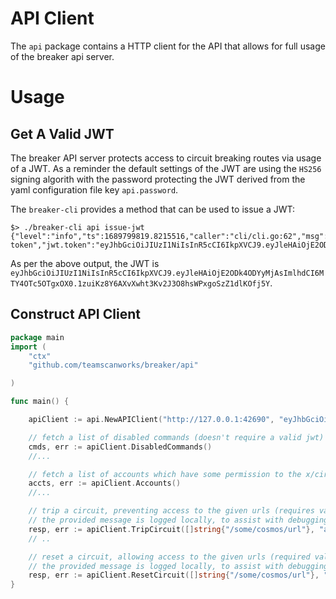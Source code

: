 # API Client

The `api` package contains a HTTP client for the API that allows for full usage of the breaker api server.

# Usage

## Get A Valid JWT

The breaker API server protects access to circuit breaking routes via usage of a JWT. As a reminder the default settings of the JWT are using the `HS256` signing algorith with the password protecting the JWT derived from the yaml configuration file key `api.password`.

The `breaker-cli` provides a method that can be used to issue a JWT:

```shell
$> ./breaker-cli api issue-jwt
{"level":"info","ts":1689799819.8215516,"caller":"cli/cli.go:62","msg":"issued token","jwt.token":"eyJhbGciOiJIUzI1NiIsInR5cCI6IkpXVCJ9.eyJleHAiOjE2ODk4ODYyMjAsImlhdCI6MTY4OTc5OTgxOX0.1zuiKz8Y6AXvXwht3Kv2J3O8hsWPxgoSzZ1dlKOfj5Y"}
```

As per the above output, the JWT is `eyJhbGciOiJIUzI1NiIsInR5cCI6IkpXVCJ9.eyJleHAiOjE2ODk4ODYyMjAsImlhdCI6MTY4OTc5OTgxOX0.1zuiKz8Y6AXvXwht3Kv2J3O8hsWPxgoSzZ1dlKOfj5Y`.

## Construct API Client

```go
package main
import (
    "ctx"
    "github.com/teamscanworks/breaker/api"

)

func main() {

    apiClient := api.NewAPIClient("http://127.0.0.1:42690", "eyJhbGciOiJIUzI1NiIsInR5cCI6IkpXVCJ9.eyJleHAiOjE2ODk4ODYyMjAsImlhdCI6MTY4OTc5OTgxOX0.1zuiKz8Y6AXvXwht3Kv2J3O8hsWPxgoSzZ1dlKOfj5Y")

    // fetch a list of disabled commands (doesn't require a valid jwt)
    cmds, err := apiClient.DisabledCommands()
    //...

    // fetch a list of accounts which have some permission to the x/circuit module (doesnt require a valid jwt)
    accts, err := apiClient.Accounts()
    //...

    // trip a circuit, preventing access to the given urls (requires valid jwt)
    // the provided message is logged locally, to assist with debugging
    resp, err := apiClient.TripCircuit([]string{"/some/cosmos/url"}, "a message to log")
    // ..

    // reset a circuit, allowing access to the given urls (required valid jwt)
    // the provided message is logged locally, to assist with debugging
    resp, err := apiClient.ResetCircuit([]string{"/some/cosmos/url"}, "a message to log")
}

```